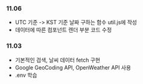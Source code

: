 ### 11.06
- UTC 기준 -> KST 기준 날짜 구하는 함수 util.js에 작성
- 데이터에 따른 컴포넌트 렌더 부분 코드 수정


### 11.03

- 기본적인 검색, 날씨 데이터 fetch 구현
- Google GeoCoding API, OpenWeather API 사용
- .env 학습
